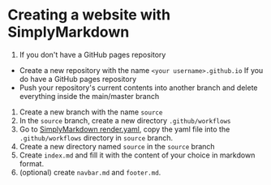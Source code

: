 # Creating a website with SimplyMarkdown

1. If you don't have a GitHub pages repository 
  - Create a new repository with the name `<your username>.github.io`
If you do have a GitHub pages repository
  - Push your repository's current contents into another branch and delete everything inside the main/master branch
1. Create a new branch with the name `source`
1. In the `source` branch, create a new directory `.github/workflows`
1. Go to [SimplyMarkdown render.yaml](https://github.com/cemreefe/SimplyMarkdown/blob/main/workflow/render.yaml), copy the yaml file into the `.github/workflows` directory in `source` branch.
1. Create a new directory named `source` in the `source` branch 
1. Create `index.md` and fill it with the content of your choice in markdown format.
1. (optional) create `navbar.md` and `footer.md`.